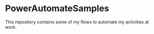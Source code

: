 # PowerAutomateSamples
This repository contains some of my flows to automate my activities at work.
